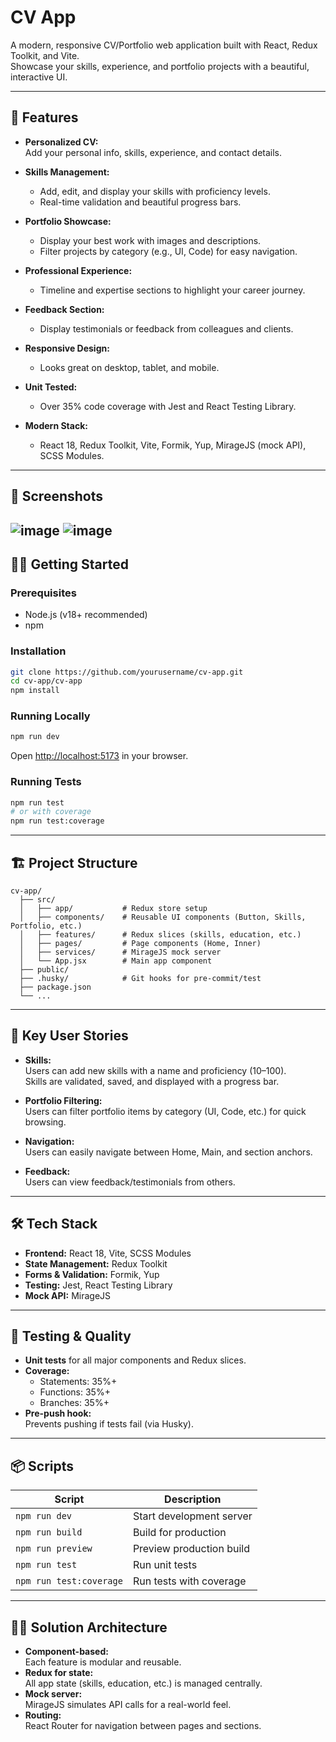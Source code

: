 # CV App

A modern, responsive CV/Portfolio web application built with React, Redux Toolkit, and Vite.  
Showcase your skills, experience, and portfolio projects with a beautiful, interactive UI.

---

## 🚀 Features

- **Personalized CV:**  
  Add your personal info, skills, experience, and contact details.

- **Skills Management:**  
  - Add, edit, and display your skills with proficiency levels.
  - Real-time validation and beautiful progress bars.

- **Portfolio Showcase:**  
  - Display your best work with images and descriptions.
  - Filter projects by category (e.g., UI, Code) for easy navigation.

- **Professional Experience:**  
  - Timeline and expertise sections to highlight your career journey.

- **Feedback Section:**  
  - Display testimonials or feedback from colleagues and clients.

- **Responsive Design:**  
  - Looks great on desktop, tablet, and mobile.

- **Unit Tested:**  
  - Over 35% code coverage with Jest and React Testing Library.

- **Modern Stack:**  
  - React 18, Redux Toolkit, Vite, Formik, Yup, MirageJS (mock API), SCSS Modules.

---

## 📸 Screenshots
![image](https://github.com/user-attachments/assets/15311ea2-9657-4bee-8b7d-79b2ed795b3a)
![image](https://github.com/user-attachments/assets/621785a0-82e1-4922-af20-7ee7e7edf8f9)
---

## 🧑‍💻 Getting Started

### Prerequisites

- Node.js (v18+ recommended)
- npm

### Installation

```sh
git clone https://github.com/yourusername/cv-app.git
cd cv-app/cv-app
npm install
```

### Running Locally

```sh
npm run dev
```
Open [http://localhost:5173](http://localhost:5173) in your browser.

### Running Tests

```sh
npm run test
# or with coverage
npm run test:coverage
```

---

## 🏗️ Project Structure

```
cv-app/
  ├── src/
  │   ├── app/           # Redux store setup
  │   ├── components/    # Reusable UI components (Button, Skills, Portfolio, etc.)
  │   ├── features/      # Redux slices (skills, education, etc.)
  │   ├── pages/         # Page components (Home, Inner)
  │   ├── services/      # MirageJS mock server
  │   └── App.jsx        # Main app component
  ├── public/
  ├── .husky/            # Git hooks for pre-commit/test
  ├── package.json
  └── ...
```

---

## 📝 Key User Stories

- **Skills:**  
  Users can add new skills with a name and proficiency (10–100).  
  Skills are validated, saved, and displayed with a progress bar.

- **Portfolio Filtering:**  
  Users can filter portfolio items by category (UI, Code, etc.) for quick browsing.

- **Navigation:**  
  Users can easily navigate between Home, Main, and section anchors.

- **Feedback:**  
  Users can view feedback/testimonials from others.

---

## 🛠️ Tech Stack

- **Frontend:** React 18, Vite, SCSS Modules
- **State Management:** Redux Toolkit
- **Forms & Validation:** Formik, Yup
- **Testing:** Jest, React Testing Library
- **Mock API:** MirageJS

---

## 🧪 Testing & Quality

- **Unit tests** for all major components and Redux slices.
- **Coverage:**  
  - Statements: 35%+  
  - Functions: 35%+  
  - Branches: 35%+  
- **Pre-push hook:**  
  Prevents pushing if tests fail (via Husky).

---

## 📦 Scripts

| Script            | Description                       |
|-------------------|-----------------------------------|
| `npm run dev`     | Start development server          |
| `npm run build`   | Build for production              |
| `npm run preview` | Preview production build          |
| `npm run test`    | Run unit tests                    |
| `npm run test:coverage` | Run tests with coverage     |

---

## 🧑‍🏫 Solution Architecture

- **Component-based:**  
  Each feature is modular and reusable.
- **Redux for state:**  
  All app state (skills, education, etc.) is managed centrally.
- **Mock server:**  
  MirageJS simulates API calls for a real-world feel.
- **Routing:**  
  React Router for navigation between pages and sections.
